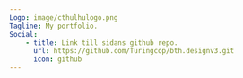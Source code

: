 ```yaml
---
Logo: image/cthulhulogo.png
Tagline: My portfolio.
Social:
    - title: Link till sidans github repo.
      url: https://github.com/Turingcop/bth.designv3.git
      icon: github
---
```

